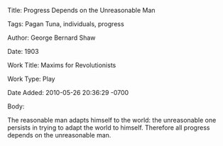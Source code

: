 Title:  Progress Depends on the Unreasonable Man

Tags:   Pagan Tuna, individuals, progress

Author: George Bernard Shaw

Date:   1903

Work Title: Maxims for Revolutionists

Work Type: Play

Date Added: 2010-05-26 20:36:29 -0700

Body: 

The reasonable man adapts himself to the world: the unreasonable one persists in trying to adapt the world to himself. Therefore all progress depends on the unreasonable man.

